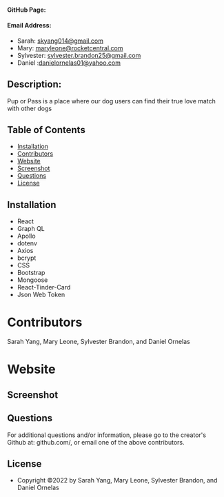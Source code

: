 #### GitHub Page:

#### Email Address:

-   Sarah: skyang014@gmail.com
-   Mary: maryleone@rocketcentral.com
-   Sylvester: sylvester.brandon25@gmail.com
-   Daniel :danielornelas01@yahoo.com

## Description:
Pup or Pass is a place where our dog users can find their true love match with other dogs

## Table of Contents

-   [Installation](#installation)
-   [Contributors](#contributors)
-   [Website](#website)
-   [Screenshot](#screenshot)
-   [Questions](#questions)
-   [License](#license)

## Installation

-   React
-   Graph QL
-   Apollo
-   dotenv
-   Axios
-   bcrypt
-   CSS
-   Bootstrap
-   Mongoose
-   React-Tinder-Card
-   Json Web Token


# Contributors

Sarah Yang, Mary Leone, Sylvester Brandon, and Daniel Ornelas

# Website

## Screenshot

## Questions

For additional questions and/or information, please go to the creator's Github at: github.com/, or email one of the above contributors.

## License

-   Copyright &copy;2022 by Sarah Yang, Mary Leone, Sylvester Brandon, and Daniel Ornelas
